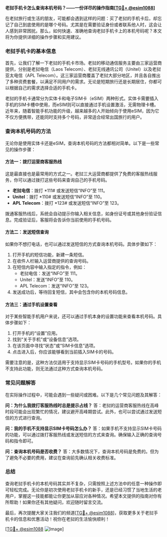 **老挝手机卡怎么查询本机号码？——一份详尽的操作指南[[TG💪+ @esim1088](https://t.me/s/esim1088)]**

在老挝旅行或生活的朋友，可能都会遇到这样的问题：买了老挝的手机卡后，却忘记了自己到底使用的是哪个号码。尤其是在需要验证身份或者联系他人时，这会让人感到非常困扰。那么，如何快速、准确地查询老挝手机卡上的本机号码呢？本文将为你提供详细的操作步骤和实用建议。

### 老挝手机卡的基本信息

首先，让我们了解一下老挝的手机卡市场。老挝的移动通信服务主要由三家运营商提供，分别是老挝电信（Laos Telecom）、老挝无线通讯公司（Unitel）以及老挝亚太电信（APL Telecom）。这三家运营商覆盖了老挝大部分地区，并且各自推出了多种资费套餐，以满足不同用户的需求。无论是短期旅行还是长期居住，你都可以根据自己的需求选择合适的手机卡。

老挝的手机卡通常分为实体卡和电子SIM卡（eSIM）两种形式。实体卡需要插入手机的SIM卡槽中使用，而eSIM则可以直接通过手机设置激活，无需物理卡槽。近年来，随着智能手机功能的升级，越来越多的人开始倾向于使用eSIM，因为它不仅方便携带，还能同时支持多个号码，非常适合经常出国旅行的用户。

### 查询本机号码的方法

无论你是使用实体卡还是eSIM，查询本机号码的方法都相对简单。以下是一些常见的操作步骤：

#### 方法一：拨打运营商客服热线

这是最直接也是最常用的方式之一。老挝三大运营商都提供了免费的客服热线服务，你可以通过拨打这些号码来查询自己的手机号码。

- **老挝电信**：拨打 *111# 或发送短信“INFO”至 111。
- **Unitel**：拨打 *110# 或发送短信“INFO”至 110。
- **APL Telecom**：拨打 *123# 或发送短信“INFO”至 123。

拨通客服热线后，系统会自动提示你输入相关信息，如身份证号或其他身份验证信息。完成验证后，客服将会告诉你当前使用的手机号码。

#### 方法二：发送短信查询

如果你不想打电话，也可以通过发送短信的方式查询本机号码。具体步骤如下：

1. 打开手机的短信功能，新建一条短信。
2. 在收件人栏输入运营商提供的查询号码。
3. 在短信内容中输入指定的指令，例如：
   - 老挝电信：发送“INFO”至 111。
   - Unitel：发送“INFO”至 110。
   - APL Telecom：发送“INFO”至 123。
4. 发送成功后，等待回复短信，其中会包含你的本机号码信息。

#### 方法三：通过手机设置查看

对于某些智能手机用户来说，还可以通过手机本身的设置功能来查看本机号码。具体步骤如下：

1. 打开手机的“设置”应用。
2. 找到“关于手机”或“设备信息”选项。
3. 在该页面中寻找“状态”或“SIM卡信息”选项。
4. 点击进入后，你应该能够看到当前插入SIM卡的号码。

需要注意的是，这种方法仅适用于支持显示SIM卡号码的手机型号。如果你的手机不支持此功能，则无法通过这种方式查询本机号码。

### 常见问题解答

在实际操作过程中，可能会遇到一些疑问或困难。以下是几个常见问题及其解答：

**问：为什么我拨打客服热线时总是提示占线？**
答：老挝的运营商客服热线在高峰时段可能会出现繁忙的情况，建议避开高峰期尝试。此外，也可以尝试通过发送短信的方式进行查询。

**问：我的手机不支持显示SIM卡号码怎么办？**
答：如果手机不支持显示SIM卡号码的功能，可以通过拨打客服热线或发送短信的方式来查询。确保输入正确的查询号码和指令即可。

**问：查询本机号码是否收费？**
答：大多数情况下，查询本机号码是免费的。但为了避免不必要的费用，建议在查询前先确认相关收费标准。

### 总结

查询老挝手机卡的本机号码其实并不复杂，只需按照上述方法中的任意一种操作即可轻松完成。无论你是初次使用老挝手机卡的新手，还是已经习惯了当地生活的老用户，掌握这一技能都能让你更加从容应对各种情况。希望本文提供的指南对你有所帮助！如果你还有其他疑问，欢迎随时留言交流。

最后，再次提醒大家关注我们的频道[[TG💪+ @esim1088](https://t.me/s/esim1088)]，获取更多关于老挝手机卡的信息和优惠活动！祝你在老挝的生活愉快顺利！

[[TG💪+ @esim1088](https://t.me/s/esim1088) ![Image](https://i.postimg.cc/4NQfJmqS/Snipaste-2025-05-13-00-14-12.png)]